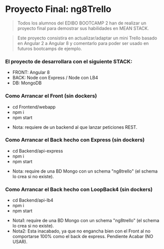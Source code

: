 # Proyecto Final: ng8Trello

> Todos los alumnos del EDIBO BOOTCAMP 2 han de realizar un proyecto final para demostrar sus habilidades en MEAN STACK.

> Este proyecto consistira en actualizar/adaptar un mini Trello basado en Angular 2 a Angular 8 y comentarlo para poder ser usado en futuros bootcamps de ejemplo.

### El proyecto de desarrollara con el siguiente STACK:
- FRONT: Angular 8
- BACK: Node con Express / Node con LB4
- DB: MongoDB

### Como Arrancar el Front (sin dockers)
- cd Frontend/webapp
- npm i
- npm start
+ Nota: requiere de un backend al que lanzar peticiones REST.

### Como Arrancar el Back hecho con Express (sin dockers)
- cd Backend/api-express
- npm i
- npm start
+ Nota: require de una BD Mongo con un schema "ng8trello" (el schema lo crea si no existe).

### Como Arrancar el Back hecho con LoopBack4 (sin dockers)
- cd Backend/api-lb4
- npm i
- npm start
+ Nota1: require de una BD Mongo con un schema "ng8trello" (el schema lo crea si no existe).
+ Nota2: Esta inacabado, ya que no engancha bien con el Front al no comportarse 100% como el back de express. Pendiente Acabar (NO USAR).

